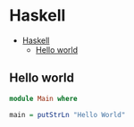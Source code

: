 # Haskell

<!--ts-->
* [Haskell](hasekll.md#haskell)
   * [Hello world](hasekll.md#hello-world)

<!-- Added by: runner, at: Sun Aug  1 12:37:44 UTC 2021 -->

<!--te-->

## Hello world
```haskell
module Main where

main = putStrLn "Hello World"
```
